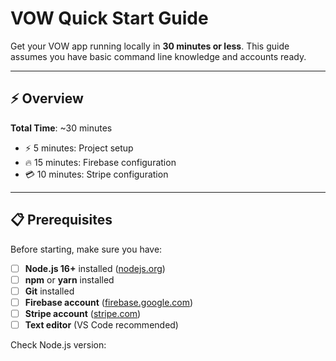 # VOW Quick Start Guide

Get your VOW app running locally in **30 minutes or less**. This guide assumes you have basic command line knowledge and accounts ready.

---

## ⚡ Overview

**Total Time**: ~30 minutes
- ⚡ 5 minutes: Project setup
- 🔥 15 minutes: Firebase configuration
- 💳 10 minutes: Stripe configuration

---

## 📋 Prerequisites

Before starting, make sure you have:

- [ ] **Node.js 16+** installed ([nodejs.org](https://nodejs.org))
- [ ] **npm** or **yarn** installed
- [ ] **Git** installed
- [ ] **Firebase account** ([firebase.google.com](https://firebase.google.com))
- [ ] **Stripe account** ([stripe.com](https://stripe.com))
- [ ] **Text editor** (VS Code recommended)

Check Node.js version:
```bash
